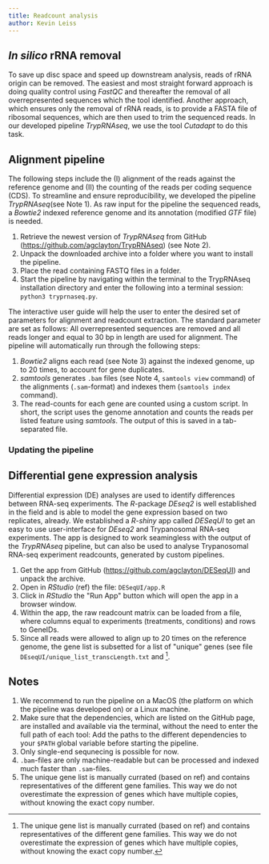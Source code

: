 ```yaml
---
title: Readcount analysis
author: Kevin Leiss
---
```


<!-- 
Removal of rRNA
Alignment pipeline
DeSeqU1: including changing the defaults, database used, and the gene lists
Cluster Viewer (also including updating)
-->


## _In silico_ rRNA removal
To save up disc space and speed up downstream analysis, reads of rRNA origin can be removed. 
The easiest and most straight forward approach is doing quality control using _FastQC_ and thereafter the removal of all overrepresented sequences which the tool identified. 
Another approach, which ensures only the removal of rRNA reads, is to provide a FASTA file of ribosomal sequences, which are then used to trim the sequenced reads.
In our developed pipeline _TrypRNAseq_, we use the tool _Cutadapt_ to do this task.

## Alignment pipeline
The following steps include the (I) alignment of the reads against the reference genome and (II) the counting of the reads per coding sequence (CDS).
To streamline and ensure reproducibility, we developed the pipeline _TrypRNAseq_(see Note 1). 
As raw input for the pipeline the sequenced reads, a _Bowtie2_ indexed reference genome and its annotation (modified _GTF_ file) is needed.
<!-- 
    How to generate the index and get the GTF file? 
    Put the parsing code on github.
-->


1. Retrieve the newest version of _TrypRNAseq_ from GitHub (https://github.com/agclayton/TrypRNAseq) (see Note 2).
2. Unpack the downloaded archive into a folder where you want to install the pipeline.
3. Place the read containing FASTQ files in a folder.
4. Start the pipeline by navigating within the terminal to the TrypRNAseq installation directory and enter the following into a terminal session: `python3 tryprnaseq.py`.

The interactive user guide will help the user to enter the desired set of parameters for alignment and readcount extraction. The standard parameter are set as follows: All overrepresented sequences are removed and all reads longer and equal to 30 bp in length are used for alignment. 
The pipeline will automatically run through the following steps:

1. _Bowtie2_ aligns each read (see Note 3) against the indexed genome, up to 20 times, to account for gene duplicates. 
2. _samtools_ generates `.bam` files (see Note 4, `samtools view` command) of the alignments (`.sam`-format) and indexes them (`samtools index` command).
3. The read-counts for each gene are counted using a custom script. In short, the script uses the genome annotation and counts the reads per listed feature using _samtools_. The output of this is saved in a tab-separated file.

### Updating the pipeline
<!-- 
    1. Index genome
    2. generate annotation GTF file
-->

## Differential gene expression analysis
Differential expression (DE) analyses are used to identify differences between RNA-seq experiments.
The _R_-package _DEseq2_ is well established in the field and is able to model the gene expression based on two replicates, already.
We established a _R-shiny_ app called _DESeqUI_ to get an easy to use user-interface for _DEseq2_ and Trypanosomal RNA-seq experiments.
The app is designed to work seamingless with the output of the _TrypRNAseq_ pipeline, but can also be used to analyse Trypanosomal RNA-seq experiment readcounts, generated by custom pipelines.

1. Get the app from GitHub (https://github.com/agclayton/DESeqUI) and unpack the archive.
2. Open in _RStudio_ (ref) the file: `DESeqUI/app.R`
3. Click in _RStudio_ the "Run App" button which will open the app in a browser window.
4. Within the app, the raw readcount matrix can be loaded from a file, where columns equal to experiments (treatments, conditions) and rows to GeneIDs.
5. Since all reads were allowed to align up to 20 times on the reference genome, the gene list is subsetted for a list of "unique" genes (see file `DEseqUI/unique_list_transcLength.txt` and [^uniqueGeneList].


[^uniqueGeneList]: The unique gene list is manually currated (based on ref) and contains representatives of the different gene families. This way we do not overestimate the expression of genes which have multiple copies, without knowing the exact copy number.

## Notes
1. We recommend to run the pipeline on a MacOS (the platform on which the pipeline was developed on) or a Linux machine. 
2. Make sure that the dependencies, which are listed on the GitHub page, are installed and available via the terminal, without the need to enter the full path of each tool: Add the paths to the different dependencies to your `$PATH` global variable before starting the pipeline. 
3. Only single-end sequnecing is possible for now.
4. `.bam`-files are only machine-readable but can be processed and indexed much faster than `.sam`-files.
5. The unique gene list is manually currated (based on ref) and contains representatives of the different gene families. This way we do not overestimate the expression of genes which have multiple copies, without knowing the exact copy number.
